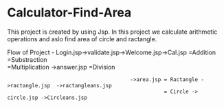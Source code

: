 # Calculator-Find-Area
This project is created by using Jsp. In this project we calculate arithmetic operations and aslo find area of circle and ractangle.


Flow of Project -
       Login.jsp->validate.jsp->Welcome.jsp->Cal.jsp =Addition
                                                     =Substraction   
                                                     =Multiplication   ->answer.jsp
                                                     =Division
                                     
                                            ->area.jsp = Ractangle ->ractangle.jsp  ->ractangleans.jsp
                                                       = Circle -> circle.jsp ->Circleans.jsp
